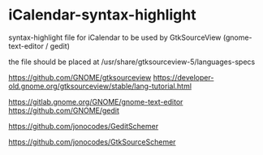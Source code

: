 # iCalendar-syntax-highlight
syntax-highlight file for iCalendar to be used by GtkSourceView (gnome-text-editor / gedit)

the file should be placed at /usr/share/gtksourceview-5/languages-specs

https://github.com/GNOME/gtksourceview
https://developer-old.gnome.org/gtksourceview/stable/lang-tutorial.html

https://gitlab.gnome.org/GNOME/gnome-text-editor
https://github.com/GNOME/gedit


https://github.com/jonocodes/GeditSchemer

https://github.com/jonocodes/GtkSourceSchemer
